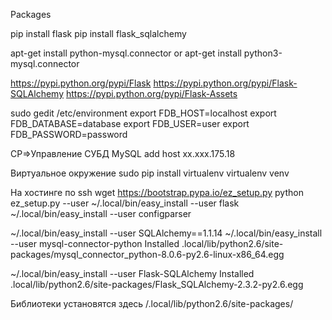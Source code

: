 Packages

pip install flask
pip install flask_sqlalchemy


apt-get install python-mysql.connector
or
apt-get install python3-mysql.connector


https://pypi.python.org/pypi/Flask
https://pypi.python.org/pypi/Flask-SQLAlchemy
https://pypi.python.org/pypi/Flask-Assets


sudo gedit /etc/environment
export FDB_HOST=localhost
export FDB_DATABASE=database
export FDB_USER=user
export FDB_PASSWORD=password

CP=>Управление СУБД MySQL
add host xx.xxx.175.18


Виртуальное окружение
sudo pip install virtualenv
virtualenv venv



На хостинге по ssh
wget https://bootstrap.pypa.io/ez_setup.py
python ez_setup.py --user
~/.local/bin/easy_install --user flask
~/.local/bin/easy_install --user configparser

~/.local/bin/easy_install --user SQLAlchemy==1.1.14
~/.local/bin/easy_install --user mysql-connector-python
Installed .local/lib/python2.6/site-packages/mysql_connector_python-8.0.6-py2.6-linux-x86_64.egg

~/.local/bin/easy_install --user Flask-SQLAlchemy
Installed .local/lib/python2.6/site-packages/Flask_SQLAlchemy-2.3.2-py2.6.egg


Библиотеки установятся здесь
/.local/lib/python2.6/site-packages/
